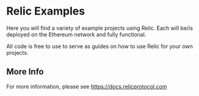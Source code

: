 # Relic Examples

Here you will find a variety of example projects using Relic. Each will be/is deployed on the Ethereum network and fully functional.

All code is free to use to serve as guides on how to use Relic for your own projects.

## More Info

For more information, please see https://docs.relicprotocol.com

